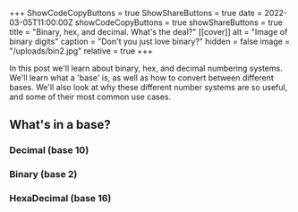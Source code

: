 +++
ShowCodeCopyButtons = true
ShowShareButtons = true
date = 2022-03-05T11:00:00Z
showCodeCopyButtons = true
showShareButtons = true
title = "Binary, hex, and decimal. What's the deal?"
[[cover]]
alt = "Image of binary digits"
caption = "Don't you just love binary?"
hidden = false
image = "/uploads/bin2.jpg"
relative = true
+++

In this post we'll learn about binary, hex, and decimal numbering systems. We'll learn what a 'base' is, as well as how to convert between different bases. We'll also look at why these different number systems are so useful, and some of their most common use cases.

## What's in a base?

### Decimal (base 10)

### Binary (base 2)

### HexaDecimal (base 16)
